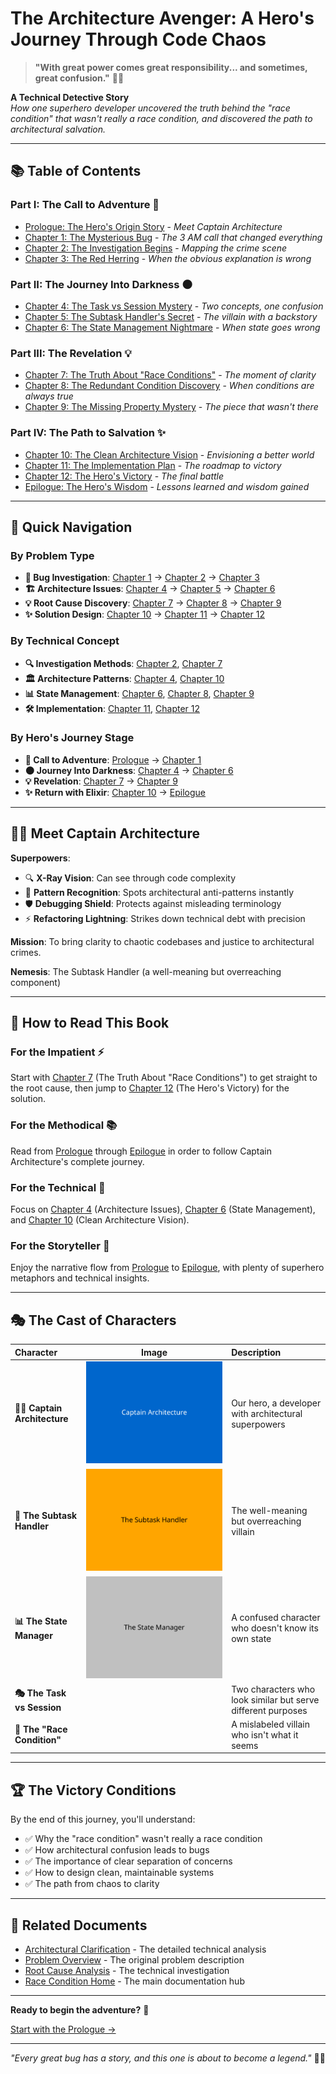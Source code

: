 # The Architecture Avenger: A Hero's Journey Through Code Chaos

> **"With great power comes great responsibility... and sometimes, great confusion."** 🦸‍♂️

**A Technical Detective Story**  
_How one superhero developer uncovered the truth behind the "race condition" that wasn't really a race condition, and discovered the path to architectural salvation._

---

## 📚 Table of Contents

### **Part I: The Call to Adventure** 🚀

- [Prologue: The Hero's Origin Story](prologue.md) - _Meet Captain Architecture_
- [Chapter 1: The Mysterious Bug](part1/chapter1.md) - _The 3 AM call that changed everything_
- [Chapter 2: The Investigation Begins](part1/chapter2.md) - _Mapping the crime scene_
- [Chapter 3: The Red Herring](part1/chapter3.md) - _When the obvious explanation is wrong_

### **Part II: The Journey Into Darkness** 🌑

- [Chapter 4: The Task vs Session Mystery](part2/chapter4.md) - _Two concepts, one confusion_
- [Chapter 5: The Subtask Handler's Secret](part2/chapter5.md) - _The villain with a backstory_
- [Chapter 6: The State Management Nightmare](part2/chapter6.md) - _When state goes wrong_

### **Part III: The Revelation** 💡

- [Chapter 7: The Truth About "Race Conditions"](part3/chapter7.md) - _The moment of clarity_
- [Chapter 8: The Redundant Condition Discovery](part3/chapter8.md) - _When conditions are always true_
- [Chapter 9: The Missing Property Mystery](part3/chapter9.md) - _The piece that wasn't there_

### **Part IV: The Path to Salvation** ✨

- [Chapter 10: The Clean Architecture Vision](part4/chapter10.md) - _Envisioning a better world_
- [Chapter 11: The Implementation Plan](part4/chapter11.md) - _The roadmap to victory_
- [Chapter 12: The Hero's Victory](part4/chapter12.md) - _The final battle_
- [Epilogue: The Hero's Wisdom](epilogue.md) - _Lessons learned and wisdom gained_

---

## 🎯 Quick Navigation

### **By Problem Type**

- **🐛 Bug Investigation**: [Chapter 1](part1/chapter1.md) → [Chapter 2](part1/chapter2.md) → [Chapter 3](part1/chapter3.md)
- **🏗️ Architecture Issues**: [Chapter 4](part2/chapter4.md) → [Chapter 5](part2/chapter5.md) → [Chapter 6](part2/chapter6.md)
- **💡 Root Cause Discovery**: [Chapter 7](part3/chapter7.md) → [Chapter 8](part3/chapter8.md) → [Chapter 9](part3/chapter9.md)
- **✨ Solution Design**: [Chapter 10](part4/chapter10.md) → [Chapter 11](part4/chapter11.md) → [Chapter 12](part4/chapter12.md)

### **By Technical Concept**

- **🔍 Investigation Methods**: [Chapter 2](part1/chapter2.md), [Chapter 7](part3/chapter7.md)
- **🏛️ Architecture Patterns**: [Chapter 4](part2/chapter4.md), [Chapter 10](part4/chapter10.md)
- **📊 State Management**: [Chapter 6](part2/chapter6.md), [Chapter 8](part3/chapter8.md), [Chapter 9](part3/chapter9.md)
- **🛠️ Implementation**: [Chapter 11](part4/chapter11.md), [Chapter 12](part4/chapter12.md)

### **By Hero's Journey Stage**

- **🚀 Call to Adventure**: [Prologue](prologue.md) → [Chapter 1](part1/chapter1.md)
- **🌑 Journey Into Darkness**: [Chapter 4](part2/chapter4.md) → [Chapter 6](part2/chapter6.md)
- **💡 Revelation**: [Chapter 7](part3/chapter7.md) → [Chapter 9](part3/chapter9.md)
- **✨ Return with Elixir**: [Chapter 10](part4/chapter10.md) → [Epilogue](epilogue.md)

---

## 🦸‍♂️ Meet Captain Architecture

**Superpowers**:

- 🔍 **X-Ray Vision**: Can see through code complexity
- 🧠 **Pattern Recognition**: Spots architectural anti-patterns instantly
- 🛡️ **Debugging Shield**: Protects against misleading terminology
- ⚡ **Refactoring Lightning**: Strikes down technical debt with precision

**Mission**: To bring clarity to chaotic codebases and justice to architectural crimes.

**Nemesis**: The Subtask Handler (a well-meaning but overreaching component)

---

## 📖 How to Read This Book

### **For the Impatient** ⚡

Start with [Chapter 7](part3/chapter7.md) (The Truth About "Race Conditions") to get straight to the root cause, then jump to [Chapter 12](part4/chapter12.md) (The Hero's Victory) for the solution.

### **For the Methodical** 📚

Read from [Prologue](prologue.md) through [Epilogue](epilogue.md) in order to follow Captain Architecture's complete journey.

### **For the Technical** 🔧

Focus on [Chapter 4](part2/chapter4.md) (Architecture Issues), [Chapter 6](part2/chapter6.md) (State Management), and [Chapter 10](part4/chapter10.md) (Clean Architecture Vision).

### **For the Storyteller** 📖

Enjoy the narrative flow from [Prologue](prologue.md) to [Epilogue](epilogue.md), with plenty of superhero metaphors and technical insights.

---

## 🎭 The Cast of Characters

| Character                   |                                  Image                                   | Description                                                  |
| :-------------------------- | :----------------------------------------------------------------------: | :----------------------------------------------------------- |
| **🦸‍♂️ Captain Architecture** | ![Captain Architecture](images/characters/captain-architecture-hero.svg) | Our hero, a developer with architectural superpowers         |
| **🤖 The Subtask Handler**  |  ![The Subtask Handler](images/characters/subtask-handler-villain.svg)   | The well-meaning but overreaching villain                    |
| **📊 The State Manager**    |    ![The State Manager](images/characters/state-manager-confused.svg)    | A confused character who doesn't know its own state          |
| **🎭 The Task vs Session**  |                                                                          | Two characters who look similar but serve different purposes |
| **🐛 The "Race Condition"** |                                                                          | A mislabeled villain who isn't what it seems                 |

---

## 🏆 The Victory Conditions

By the end of this journey, you'll understand:

- ✅ Why the "race condition" wasn't really a race condition
- ✅ How architectural confusion leads to bugs
- ✅ The importance of clear separation of concerns
- ✅ How to design clean, maintainable systems
- ✅ The path from chaos to clarity

---

## 🔗 Related Documents

- [Architectural Clarification](../ARCHITECTURAL_CLARIFICATION.md) - The detailed technical analysis
- [Problem Overview](../PROBLEM_OVERVIEW.md) - The original problem description
- [Root Cause Analysis](../ROOT_CAUSE_ANALYSIS.md) - The technical investigation
- [Race Condition Home](../README.md) - The main documentation hub

---

**Ready to begin the adventure?** 🚀

[Start with the Prologue →](prologue.md)

---

_"Every great bug has a story, and this one is about to become a legend."_ 🦸‍♂️
